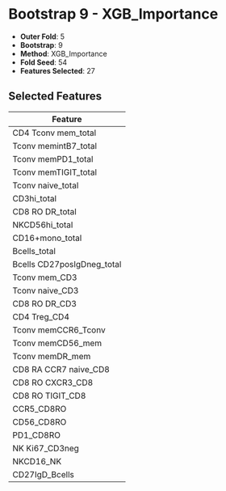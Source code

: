 # Bootstrap 9 - XGB_Importance

- **Outer Fold**: 5
- **Bootstrap**: 9
- **Method**: XGB_Importance
- **Fold Seed**: 54
- **Features Selected**: 27

## Selected Features

| Feature |
|---------|
| CD4 Tconv mem_total |
| Tconv memintB7_total |
| Tconv memPD1_total |
| Tconv memTIGIT_total |
| Tconv naive_total |
| CD3hi_total |
| CD8 RO DR_total |
| NKCD56hi_total |
| CD16+mono_total |
| Bcells_total |
| Bcells CD27posIgDneg_total |
| Tconv mem_CD3 |
| Tconv naive_CD3 |
| CD8 RO DR_CD3 |
| CD4 Treg_CD4 |
| Tconv memCCR6_Tconv |
| Tconv memCD56_mem |
| Tconv memDR_mem |
| CD8 RA CCR7 naive_CD8 |
| CD8 RO CXCR3_CD8 |
| CD8 RO TIGIT_CD8 |
| CCR5_CD8RO |
| CD56_CD8RO |
| PD1_CD8RO |
| NK Ki67_CD3neg |
| NKCD16_NK |
| CD27IgD_Bcells |
